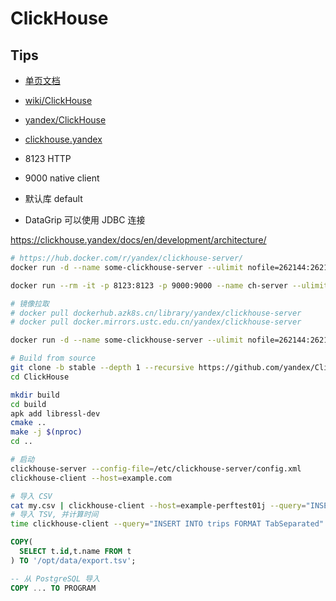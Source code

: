 # ClickHouse

## Tips
* [单页文档](https://clickhouse.yandex/docs/en/single/)
* [wiki/ClickHouse](https://en.wikipedia.org/wiki/ClickHouse)
* [yandex/ClickHouse](https://github.com/yandex/ClickHouse)
* [clickhouse.yandex](https://clickhouse.yandex/)

* 8123 HTTP
* 9000 native client
* 默认库 default
* DataGrip 可以使用 JDBC 连接

https://clickhouse.yandex/docs/en/development/architecture/

```bash
# https://hub.docker.com/r/yandex/clickhouse-server/
docker run -d --name some-clickhouse-server --ulimit nofile=262144:262144 yandex/clickhouse-server

docker run --rm -it -p 8123:8123 -p 9000:9000 --name ch-server --ulimit nofile=262144:262144 -v $PWD/data:/var/lib/clickhouse yandex/clickhouse-server

# 镜像拉取
# docker pull dockerhub.azk8s.cn/library/yandex/clickhouse-server
# docker pull docker.mirrors.ustc.edu.cn/yandex/clickhouse-server

docker run -d --name some-clickhouse-server --ulimit nofile=262144:262144 -v /path/to/your/config.xml:/etc/clickhouse-server/config.xml yandex/clickhouse-server

# Build from source
git clone -b stable --depth 1 --recursive https://github.com/yandex/ClickHouse.git
cd ClickHouse

mkdir build
cd build
apk add libressl-dev
cmake ..
make -j $(nproc)
cd ..

# 启动
clickhouse-server --config-file=/etc/clickhouse-server/config.xml
clickhouse-client --host=example.com

# 导入 CSV
cat my.csv | clickhouse-client --host=example-perftest01j --query="INSERT INTO rankings_tiny FORMAT CSV"
# 导入 TSV, 并计算时间
time clickhouse-client --query="INSERT INTO trips FORMAT TabSeparated" < trips.tsv
```

```sql
COPY(
  SELECT t.id,t.name FROM t
) TO '/opt/data/export.tsv';

-- 从 PostgreSQL 导入
COPY ... TO PROGRAM
```
